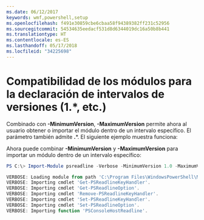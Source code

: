 ```yaml
---
ms.date: 06/12/2017
keywords: wmf,powershell,setup
ms.openlocfilehash: f491e30859cbe6cbaa58f94389382ff231c52956
ms.sourcegitcommit: 54534635eedacf531d8d6344019dc16a50b8b441
ms.translationtype: HT
ms.contentlocale: es-ES
ms.lasthandoff: 05/17/2018
ms.locfileid: "34225698"
---
```

# <a name="modules-support-for-declaring-version-ranges-1-etc"></a>Compatibilidad de los módulos para la declaración de intervalos de versiones (1.*, etc.)
Combinado con **-MinimumVersion**, **-MaximumVersion** permite ahora al usuario obtener o importar el módulo dentro de un intervalo específico. El parámetro también admite **.**\*. El siguiente ejemplo muestra funciona:

Ahora puede combinar **-MinimumVersion** y **-MaximumVersion** para importar un módulo dentro de un intervalo específico:

```powershell
PS C:\> Import-Module psreadline -Verbose -MinimumVersion 1.0 -MaximumVersion 1.2.*

VERBOSE: Loading module from path 'C:\Program Files\WindowsPowerShell\Modules\psreadline\1.1\psreadline.psd1'.
VERBOSE: Importing cmdlet 'Get-PSReadlineKeyHandler'.
VERBOSE: Importing cmdlet 'Get-PSReadlineOption'.
VERBOSE: Importing cmdlet 'Remove-PSReadlineKeyHandler'.
VERBOSE: Importing cmdlet 'Set-PSReadlineKeyHandler'.
VERBOSE: Importing cmdlet 'Set-PSReadlineOption'.
VERBOSE: Importing function 'PSConsoleHostReadline'.
```
